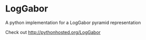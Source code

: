LogGabor
========

A python implementation for a LogGabor pyramid representation

Check out  http://pythonhosted.org/LogGabor

